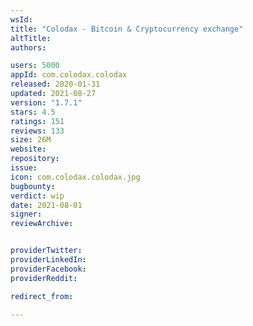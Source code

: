 ```yaml
---
wsId: 
title: "Colodax - Bitcoin & Cryptocurrency exchange"
altTitle: 
authors:

users: 5000
appId: com.colodax.colodax
released: 2020-01-31
updated: 2021-08-27
version: "1.7.1"
stars: 4.5
ratings: 151
reviews: 133
size: 26M
website: 
repository: 
issue: 
icon: com.colodax.colodax.jpg
bugbounty: 
verdict: wip
date: 2021-08-01
signer: 
reviewArchive:


providerTwitter: 
providerLinkedIn: 
providerFacebook: 
providerReddit: 

redirect_from:

---
```



